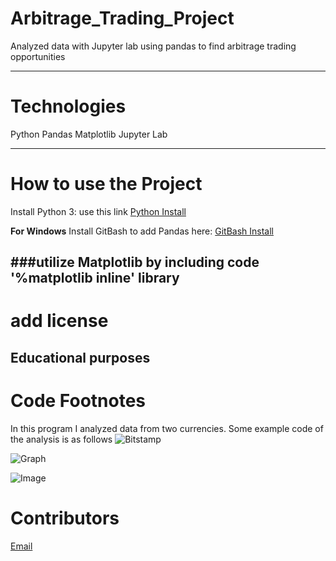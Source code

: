 # Arbitrage_Trading_Project
Analyzed data with Jupyter lab using pandas to find arbitrage trading opportunities

---
# Technologies
Python
Pandas
Matplotlib
Jupyter Lab

---

# How to use the Project
Install Python 3: use this link  [Python Install](https://www.python.org/)

**For Windows**
Install GitBash to add Pandas here: [GitBash Install](https://gitforwindows.org/) 

###utilize Matplotlib by including code '%matplotlib inline' library
---
# add license
Educational purposes
---

# Code Footnotes

In this program I analyzed data from two currencies. Some example code of the analysis is as follows
![Bitstamp](GitHub_Upload\Crypto_Trade_Analysis\project_code_1.png)

![Graph](C:\Users\becca\OneDrive\Desktop\FinTech_Workspace\Python_project\GitHub_Upload\Crypto_Trade_Analysis\project_code_2.png)

![Image](C:\Users\becca\OneDrive\Desktop\FinTech_Workspace\Python_project\GitHub_Upload\Crypto_Trade_Analysis\graph.png)


# Contributors
[Email](beccabeastly@gmail.com)